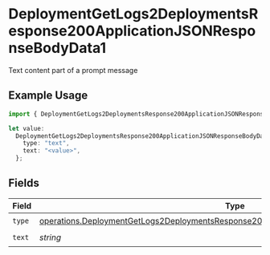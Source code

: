 # DeploymentGetLogs2DeploymentsResponse200ApplicationJSONResponseBodyData1

Text content part of a prompt message

## Example Usage

```typescript
import { DeploymentGetLogs2DeploymentsResponse200ApplicationJSONResponseBodyData1 } from "@orq-ai/node/models/operations";

let value:
  DeploymentGetLogs2DeploymentsResponse200ApplicationJSONResponseBodyData1 = {
    type: "text",
    text: "<value>",
  };
```

## Fields

| Field                                                                                                                                                                                              | Type                                                                                                                                                                                               | Required                                                                                                                                                                                           | Description                                                                                                                                                                                        |
| -------------------------------------------------------------------------------------------------------------------------------------------------------------------------------------------------- | -------------------------------------------------------------------------------------------------------------------------------------------------------------------------------------------------- | -------------------------------------------------------------------------------------------------------------------------------------------------------------------------------------------------- | -------------------------------------------------------------------------------------------------------------------------------------------------------------------------------------------------- |
| `type`                                                                                                                                                                                             | [operations.DeploymentGetLogs2DeploymentsResponse200ApplicationJSONResponseBodyData1Type](../../models/operations/deploymentgetlogs2deploymentsresponse200applicationjsonresponsebodydata1type.md) | :heavy_check_mark:                                                                                                                                                                                 | N/A                                                                                                                                                                                                |
| `text`                                                                                                                                                                                             | *string*                                                                                                                                                                                           | :heavy_check_mark:                                                                                                                                                                                 | N/A                                                                                                                                                                                                |